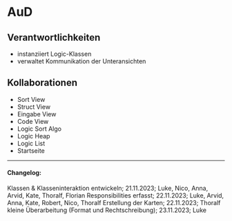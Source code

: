 # AuD
## Verantwortlichkeiten
- instanziiert Logic-Klassen
- verwaltet Kommunikation der Unteransichten

## Kollaborationen
- Sort View
- Struct View
- Eingabe View
- Code View
- Logic Sort Algo
- Logic Heap
- Logic List
- Startseite

---

#### Changelog:
Klassen & Klasseninteraktion entwickeln; 21.11.2023; Luke, Nico, Anna, Arvid, Kate, Thoralf, Florian
Responsibilities erfasst; 22.11.2023; Luke, Arvid, Anna, Kate, Robert, Nico, Thoralf
Erstellung der Karten; 22.11.2023; Thoralf
kleine Überarbeitung (Format und Rechtschreibung); 23.11.2023; Luke